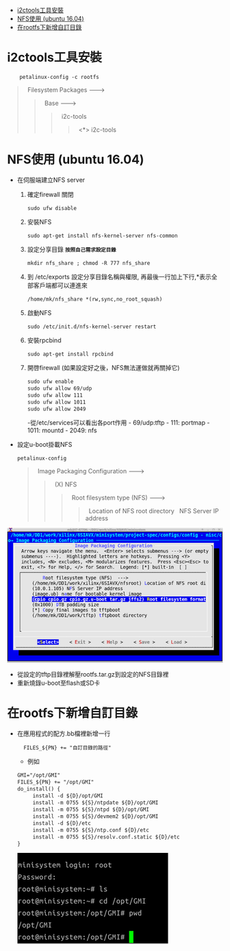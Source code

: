 - [i2ctools工具安裝](#i2ctools工具安裝)
- [NFS使用 (ubuntu 16.04)](#nfs使用-ubuntu-1604)
- [在rootfs下新增自訂目錄](#在rootfs下新增自訂目錄)

# i2ctools工具安裝
```
    petalinux-config -c rootfs
```
>&nbsp; Filesystem Packages --->
>>&nbsp; Base --->
>>>&nbsp; i2c-tools
>>>>&nbsp; <*> i2c-tools

# NFS使用 (ubuntu 16.04)
- 在伺服端建立NFS server
  1. 確定firewall 關閉
        ```
        sudo ufw disable
        ```

  2. 安裝NFS
        ```
        sudo apt-get install nfs-kernel-server nfs-common
        ```
  3. 設定分享目錄 **`按照自己需求設定目錄`**
        ```
        mkdir nfs_share ; chmod -R 777 nfs_share
        ```

  4. 到 /etc/exports 設定分享目錄名稱與權限, 再最後一行加上下行,*表示全部客戶端都可以連進來
        ```
        /home/mk/nfs_share *(rw,sync,no_root_squash)
        ```
  5. 啟動NFS 
        ```
        sudo /etc/init.d/nfs-kernel-server restart
        ```

  6. 安裝rpcbind 
        ```
        sudo apt-get install rpcbind
        ```
  7. 開啓firewall (如果設定好之後，NFS無法運做就再關掉它)
        ```
        sudo ufw enable
        sudo ufw allow 69/udp
        sudo ufw allow 111
        sudo ufw allow 1011
        sudo ufw allow 2049
        ```
        -從/etc/services可以看出各port作用
            - 69/udp:tftp
            - 111: portmap
            - 1011: mountd
            - 2049: nfs

- 設定u-boot掛載NFS
    ```
    petalinux-config
    ```
    >&nbsp; Image Packaging Configuration --->
    >>&nbsp; (X) NFS
    >>>&nbsp; Root filesystem type (NFS) --->
    >>>>&nbsp; Location of NFS root directory
    >>>>&nbsp; NFS Server IP address 
    
![NFS][1]
- 從設定的tftp目錄裡解壓rootfs.tar.gz到設定的NFS目錄裡    
- 重新燒錄u-boot至flash或SD卡

# 在rootfs下新增自訂目錄
- 在應用程式的配方.bb檔裡新增一行
  ```
    FILES_${PN} += "自訂目錄的路徑"
  ```  
    - 例如
    ```
    GMI="/opt/GMI"
    FILES_${PN} += "/opt/GMI"
    do_install() {
	     install -d ${D}/opt/GMI
	     install -m 0755 ${S}/ntpdate ${D}/opt/GMI
	     install -m 0755 ${S}/ntpd ${D}/opt/GMI
         install -m 0755 ${S}/devmem2 ${D}/opt/GMI
	     install -d ${D}/etc
         install -m 0755 ${S}/ntp.conf ${D}/etc
         install -m 0755 ${S}/resolv.conf.static ${D}/etc
    }
    ```
    ![addDirectory][2]







[1]: ./png/vivado_NFS_client_setting.png
[2]: ./png/vivado_add_new_directory.png


